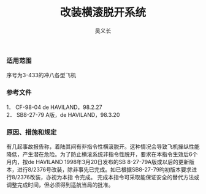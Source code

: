 ﻿---
amendno: 39-2163  
cadno: CAD1998-DHC8-01  
title: 改装横滚脱开系统  
publishdate: 1998-03-25  
effdate: 1998-03-25  
acmodels: ["DHC8"]  
tags: []  
engs: []  
pns: []  
mfrs: ["de HAVILAND"]  
admins: 华东管理局  
author: 吴义长  
---
  
### 适用范围  
序号为3-433的冲八各型飞机  
  
<!--more-->  
### 参考文件  
  1． CF-98-04 de HAVILAND，98.2.27  
2． SB8-27-79 A版，de HAVILAND，98.3.20  
  
### 原因、措施和规定  

  有几起事故报告称，着陆其间有非指令性横滚脱开。这种情况会导致飞机操纵性能降低，产生潜在危险。为了防止横滚系统非指令性脱开，要求在本指令生效后6个月内，按de HAVILAND 1998年3月20日发布的SB 8-27-79A版或以后的更新版本，进行8/2376号改装，除非事先已完成。如已根据SB8-27-79昀初版本要求进行8/2376改装，亦视为本指 令完成。 完成本指令可采取能保证安全的替代方法或调整完成时间，但必须得到适航当局的批准。  
